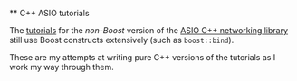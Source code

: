 ** C++ ASIO tutorials

The [tutorials](http://think-async.com/Asio/asio-1.12.2/doc/asio/tutorial.html) 
for the *non-Boost* version of the 
[ASIO C++ networking library](http://think-async.com/Asio/asio-1.12.2/doc/index.html)
 still use Boost constructs extensively (such as `boost::bind`).
 
 These are my attempts at writing pure C++ versions of the tutorials as I 
 work my way through them.